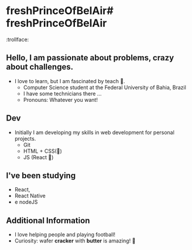 # freshPrinceOfBelAir# freshPrinceOfBelAir
 
:trollface: 


## Hello, I am passionate about problems, crazy about challenges.

* I love to learn, but I am fascinated by teach 📘.
    * Computer Science student at the Federal University of Bahia, Brazil
    * I have some technicians there ...
    * Pronouns: Whatever you want!

## Dev

* Initially I am developing my skills in web development for personal projects.
    * Git
    * HTML + CSS(💚)
    * JS (React 💜)

## I've been studying

 * React, 
 * React Native
 * e nodeJS

## Additional Information 

 * I love helping people and playing football!
 * Curiosity: wafer **cracker** with **butter** is amazing! 🧡

